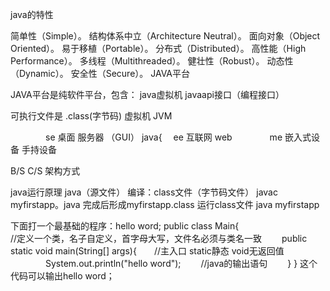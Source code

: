 java的特性

简单性（Simple）。
结构体系中立（Architecture Neutral）。
面向对象（Object Oriented）。
易于移植（Portable）。
分布式（Distributed）。
高性能（High Performance）。
多线程（Multithreaded）。
健壮性（Robust）。
动态性（Dynamic）。
安全性（Secure）。
JAVA平台
 
JAVA平台是纯软件平台，包含：
java虚拟机
javaapi接口（编程接口）
 
可执行文件是 .class(字节码)
虚拟机 JVM
 
　　　　se 桌面 服务器 （GUI）
java{ 　ee 互联网 web
　　　　me 嵌入式设备 手持设备
 
B/S C/S 架构方式
 
java运行原理
java（源文件）
编译：class文件（字节码文件）
javac myfirstapp。java
完成后形成myfirstapp.class
运行class文件
java myfirstapp
 
下面打一个最基础的程序：hello word;
public class Main{　　　　　　　　　　　　　　    //定义一个类，名子自定义，首字母大写，文件名必须与类名一致
　　public static void main(String[] args){　　//主入口 static静态 void无返回值
　　　　System.out.println("hello word");　　  //java的输出语句
　　}
}
这个代码可以输出hello word；
